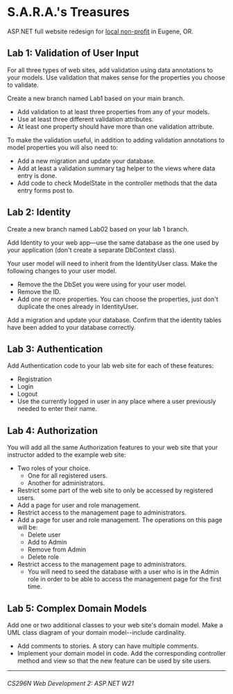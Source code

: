 # S.A.R.A.'s Treasures
ASP.NET full website redesign for [local non-profit](https://sarastreasures.org) in Eugene, OR.

## Lab 1: Validation of User Input
For all three types of web sites, add validation using data annotations to your models. Use validation that makes sense for the properties you choose to validate.

Create a new branch named Lab1 based on your main branch.
- Add validation to at least three properties from any of your models.
- Use at least three different validation attributes.
- At least one property should have more than one validation attribute.

To make the validation useful, in addition to adding validation annotations to model properties you will also need to:
- Add a new migration and update your database.
- Add at least a validation summary tag helper to the views where data entry is done.
- Add code to check ModelState in the controller methods that the data entry forms post to.

## Lab 2: Identity
Create a new branch named Lab02 based on your lab 1 branch.

Add Identity to your web app—use the same database as the one used by your application (don't create a separate DbContext class).

Your user model will need to inherit from the IdentityUser class. Make the following changes to your user model.
  - Remove the the DbSet you were using for your user model.
  - Remove the ID.
  - Add one or more properties. You can choose the properties, just don't duplicate the ones already in IdentityUser. 

Add a migration and update your database. Confirm that the identity tables have been added to your database correctly.

## Lab 3: Authentication
Add Authentication code to your lab web site for each of these features:
  - Registration
  - Login
  - Logout
  - Use the currently logged in user in any place where a user previously needed to enter their name.

## Lab 4: Authorization
You will add all the same Authorization features to your web site that your instructor added to the example web site:
  - Two roles of your choice.
    - One for all registered users.
    - Another for administrators.
  - Restrict some part of the web site to only be accessed by registered users.
  - Add a page for user and role management.
  - Restrict access to the management page to administrators.
  - Add a page for user and role management. The operations on this page will be:
    - Delete user
    - Add to Admin
    - Remove from Admin
    - Delete role
  - Restrict access to the management page to administrators.
    - You will need to seed the database with a user who is in the Admin role in order to be able to access the management page for the first time.

## Lab 5: Complex Domain Models
Add one or two additional classes to your web site's domain model. Make a UML class diagram of your domain model--include cardinality. 
  - Add comments to stories. A story can have multiple comments.
  - Implement your domain model in code. Add the corresponding controller method and view so that the new feature can be used by site users.
---
###### CS296N Web Development 2: ASP.NET W21
